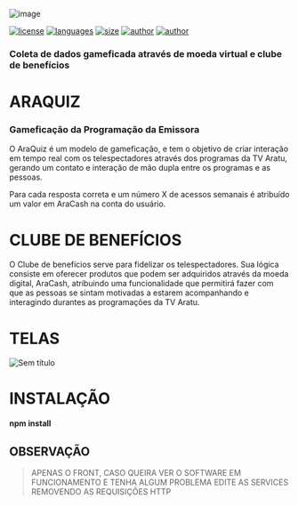![image](https://user-images.githubusercontent.com/26856017/64269434-41178e80-cf10-11e9-8be2-c7a96bafe409.png)

 [![license](https://img.shields.io/github/license/me42th/hack-ar-front)](https://github.com/me42th/hack-ar-front) [![languages](https://img.shields.io/github/languages/count/me42th/hack-ar-front)](https://github.com/me42th/hack-ar-front) [![size](https://img.shields.io/github/languages/code-size/me42th/hack-ar-front)](https://github.com/me42th/hack-ar-front) [![author]( https://img.shields.io/badge/frontBy-me42th-brightgreen)](https://github.com/me42th) [![author]( https://img.shields.io/badge/backBy-viniqueiroz-blue)](https://github.com/viniqueiroz)
 

 
 
### Coleta de dados gameficada através de moeda virtual e clube de benefícios

# ARAQUIZ

### Gameficação da Programação da Emissora

O AraQuiz é um modelo de gameficação, e tem o objetivo de criar interação em tempo real com os telespectadores através dos programas da TV Aratu, gerando um contato e interação de mão dupla entre os programas e as pessoas.

Para cada resposta correta e um número X de acessos semanais é atribuído um valor em AraCash na conta do usuário.

# CLUBE DE BENEFÍCIOS

O Clube de benefícios serve para fidelizar os telespectadores. Sua lógica consiste em oferecer produtos que podem ser adquiridos através da moeda digital, AraCash, atribuindo uma funcionalidade que permitirá fazer com que as pessoas se sintam motivadas a estarem acompanhando e interagindo durantes as programações da TV Aratu.

# TELAS

![Sem título](https://user-images.githubusercontent.com/26856017/64287702-c6ae3500-cf36-11e9-9dbe-5b3204ab4ce5.png)


# INSTALAÇÃO

**npm install**

## OBSERVAÇÃO

> APENAS O FRONT, CASO QUEIRA VER O SOFTWARE EM FUNCIONAMENTO E TENHA ALGUM PROBLEMA EDITE AS SERVICES REMOVENDO AS REQUISIÇÕES HTTP
